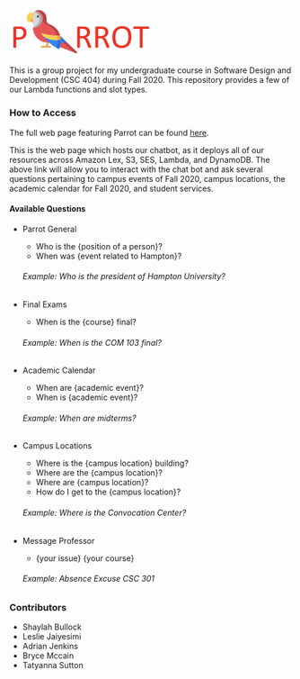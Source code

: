 <img src="/misc/logo.png" width=50%>

This is a group project for my undergraduate course in Software Design and Development (CSC 404) during Fall 2020. This repository provides a few of our Lambda functions and slot types.

### How to Access

The full web page featuring Parrot can be found [here](https://dd8asdgc5jiy2.cloudfront.net/index.html).

This is the web page which hosts our chatbot, as it deploys all of our resources across Amazon Lex, S3, SES, Lambda, and DynamoDB. The above link will allow you to interact with the chat bot and ask several questions pertaining to campus events of Fall 2020, campus locations, the academic calendar for Fall 2020, and student services.

#### Available Questions

* Parrot General
  * Who is the {position of a person}?
  * When was {event related to Hampton}?
  ###### Example: Who is the president of Hampton University?

* Final Exams
  * When is the {course} final?
  ###### Example: When is the COM 103 final?
  
* Academic Calendar
  * When are {academic event}?
  * When is {academic event}?
  ###### Example: When are midterms?
  
* Campus Locations
  * Where is the {campus location} building?
  * Where are the {campus location}?
  * Where are {campus location}?
  * How do I get to the {campus location}?
  ###### Example: Where is the Convocation Center?
  
* Message Professor
  * {your issue} {your course}
  ###### Example: Absence Excuse CSC 301
  
  
### Contributors
* Shaylah Bullock
* Leslie Jaiyesimi
* Adrian Jenkins
* Bryce Mccain
* Tatyanna Sutton
